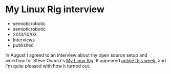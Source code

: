 # My Linux Rig interview
- semioticrobotic
- semioticrobotic
- 2013/10/03
- Interviews
- published

In August I agreed to an interview about my open source setup and workflow for Steve Ovadia's [My Linux Rig](http://www.mylinuxrig.com/). It appeared [online this week](http://www.mylinuxrig.com/post/62815623115/the-linux-setup-bryan-behrenshausen-academic), and I'm quite pleased with how it turned out.
